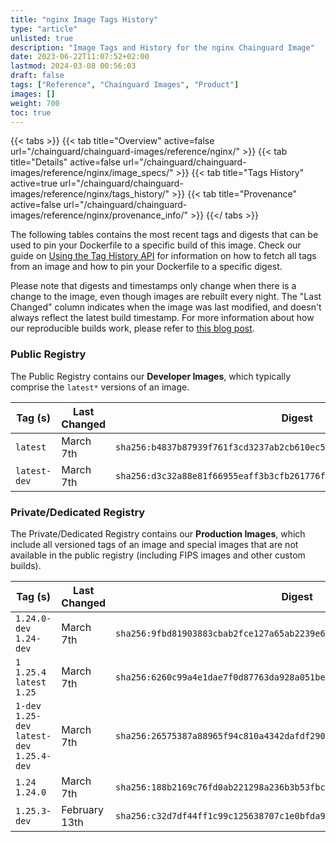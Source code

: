 ```yaml
---
title: "nginx Image Tags History"
type: "article"
unlisted: true
description: "Image Tags and History for the nginx Chainguard Image"
date: 2023-06-22T11:07:52+02:00
lastmod: 2024-03-08 00:56:03
draft: false
tags: ["Reference", "Chainguard Images", "Product"]
images: []
weight: 700
toc: true
---
```


{{< tabs >}}
{{< tab title="Overview" active=false url="/chainguard/chainguard-images/reference/nginx/" >}}
{{< tab title="Details" active=false url="/chainguard/chainguard-images/reference/nginx/image_specs/" >}}
{{< tab title="Tags History" active=true url="/chainguard/chainguard-images/reference/nginx/tags_history/" >}}
{{< tab title="Provenance" active=false url="/chainguard/chainguard-images/reference/nginx/provenance_info/" >}}
{{</ tabs >}}

The following tables contains the most recent tags and digests that can be used to pin your Dockerfile to a specific build of this image. Check our guide on [Using the Tag History API](/chainguard/chainguard-images/using-the-tag-history-api/) for information on how to fetch all tags from an image and how to pin your Dockerfile to a specific digest.

Please note that digests and timestamps only change when there is a change to the image, even though images are rebuilt every night. The "Last Changed" column indicates when the image was last modified, and doesn't always reflect the latest build timestamp. For more information about how our reproducible builds work, please refer to [this blog post](https://www.chainguard.dev/unchained/reproducing-chainguards-reproducible-image-builds).

### Public Registry
The Public Registry contains our **Developer Images**, which typically comprise the `latest*` versions of an image.

| Tag (s)       | Last Changed | Digest                                                                    |
|---------------|--------------|---------------------------------------------------------------------------|
|  `latest`     | March 7th    | `sha256:b4837b87939f761f3cd3237ab2cb610ec561d60222050c7f1941b3b4c83f7dfc` |
|  `latest-dev` | March 7th    | `sha256:d3c32a88e81f66955eaff3b3cfb261776f3fc5397c485332f5bdff8dd26722f0` |


### Private/Dedicated Registry
The Private/Dedicated Registry contains our **Production Images**, which include all versioned tags of an image and special images that are not available in the public registry (including FIPS images and other custom builds).

| Tag (s)                                       | Last Changed  | Digest                                                                    |
|-----------------------------------------------|---------------|---------------------------------------------------------------------------|
|  `1.24.0-dev` `1.24-dev`                      | March 7th     | `sha256:9fbd81903883cbab2fce127a65ab2239e6e2335fd8e4af4f88faa2e913e147c2` |
|  `1` `1.25.4` `latest` `1.25`                 | March 7th     | `sha256:6260c99a4e1dae7f0d87763da928a051bebd194fb31a7632ad2b5e606c059da9` |
|  `1-dev` `1.25-dev` `latest-dev` `1.25.4-dev` | March 7th     | `sha256:26575387a88965f94c810a4342dafdf2900e022ac0cf046bf6d7ca83f9102950` |
|  `1.24` `1.24.0`                              | March 7th     | `sha256:188b2169c76fd0ab221298a236b3b53fbc20db375cac3d24439bc198c22bf99c` |
|  `1.25.3-dev`                                 | February 13th | `sha256:c32d7df44ff1c99c125638707c1e0bfda9c1b110515f345fbb90fb18ea0ebe70` |

